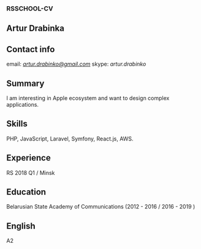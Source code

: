 ###  RSSCHOOL-CV
## Artur Drabinka
## Contact  info
email: *artur.drabinko@gmail.com*
skype: *artur.drabinko*
## Summary
I am interesting in Apple ecosystem and want to design complex applications.
## Skills
PHP, JavaScript, Laravel, Symfony, React.js, AWS.
## Experience
RS 2018 Q1 / Minsk
## Education
Belarusian State Academy of Communications (2012 - 2016 / 2016 - 2019 )
## English
A2